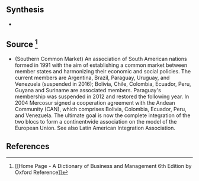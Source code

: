 ## Synthesis
- 
## Source [^1]
- (Southern Common Market) An association of South American nations formed in 1991 with the aim of establishing a common market between member states and harmonizing their economic and social policies. The current members are Argentina, Brazil, Paraguay, Uruguay, and Venezuela (suspended in 2016); Bolivia, Chile, Colombia, Ecuador, Peru, Guyana and Suriname are associated members. Paraguay's membership was suspended in 2012 and restored the following year. In 2004 Mercosur signed a cooperation agreement with the Andean Community (CAN), which comprises Bolivia, Colombia, Ecuador, Peru, and Venezuela. The ultimate goal is now the complete integration of the two blocs to form a continentwide association on the model of the European Union. See also Latin American Integration Association.
## References

[^1]: [[Home Page - A Dictionary of Business and Management 6th Edition by Oxford Reference]]